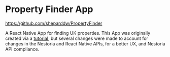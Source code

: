 # Property Finder App
https://github.com/sheparddw/PropertyFinder

A React Native App for finding UK properties.
This App was originally created via a [tutorial](https://www.raywenderlich.com/126063/react-native-tutorial), but several changes were made to account for changes in the Nestoria and React Native APIs, for a better UX, and Nestoria API compliance.

